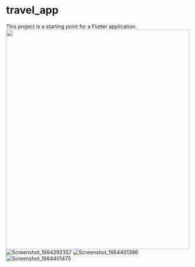 # travel_app

This project is a starting point for a Flutter application.
<img src="https://user-images.githubusercontent.com/56259590/194873150-2bb03526-62c9-4e8e-b88b-60c6068b7241.png" width="500" height="600">
![Screenshot_1664292357](https://user-images.githubusercontent.com/56259590/194873175-4f5cfb88-5582-41be-b049-de7c208a6509.png)
![Screenshot_1664401396](https://user-images.githubusercontent.com/56259590/194873191-ae84db8f-4f5f-4afa-8f1d-33dd4fc154a4.png)
![Screenshot_1664401475](https://user-images.githubusercontent.com/56259590/194873208-13a08a0d-ea33-4ba7-a33c-d2951f9c7ebd.png)

